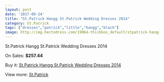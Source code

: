 ```yaml
---
layout: post
date: '2017-09-24'
title: "St.Patrick Hangg St.Patrick Wedding Dresses 2014"
category: St.Patrick
tags: ["dresses","patrick","little","hangg","black"]
image: http://img.hectodress.com/19964-thickbox_default/stpatrick-hangg-stpatrick-wedding-dresses-2014.jpg
---
```

St.Patrick Hangg St.Patrick Wedding Dresses 2014

On Sales: **$257.44**
<a href="https://www.hectodress.com/stpatrick/9288-stpatrick-hangg-stpatrick-wedding-dresses-2014.html"><amp-img layout="responsive" width="600" height="600" src="//img.hectodress.com/19964-thickbox_default/stpatrick-hangg-stpatrick-wedding-dresses-2014.jpg" alt="St.Patrick Hangg St.Patrick Wedding Dresses 2014 0" /></a>
<a href="https://www.hectodress.com/stpatrick/9288-stpatrick-hangg-stpatrick-wedding-dresses-2014.html"><amp-img layout="responsive" width="600" height="600" src="//img.hectodress.com/19966-thickbox_default/stpatrick-hangg-stpatrick-wedding-dresses-2014.jpg" alt="St.Patrick Hangg St.Patrick Wedding Dresses 2014 1" /></a>
<a href="https://www.hectodress.com/stpatrick/9288-stpatrick-hangg-stpatrick-wedding-dresses-2014.html"><amp-img layout="responsive" width="600" height="600" src="//img.hectodress.com/19965-thickbox_default/stpatrick-hangg-stpatrick-wedding-dresses-2014.jpg" alt="St.Patrick Hangg St.Patrick Wedding Dresses 2014 2" /></a>

Buy it: [St.Patrick Hangg St.Patrick Wedding Dresses 2014](https://www.hectodress.com/stpatrick/9288-stpatrick-hangg-stpatrick-wedding-dresses-2014.html "St.Patrick Hangg St.Patrick Wedding Dresses 2014")

View more: [St.Patrick](https://www.hectodress.com/153-stpatrick "St.Patrick")